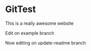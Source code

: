 # GitTest

This is a really awesome website

Edit on example branch

Now editing on update-readme branch

